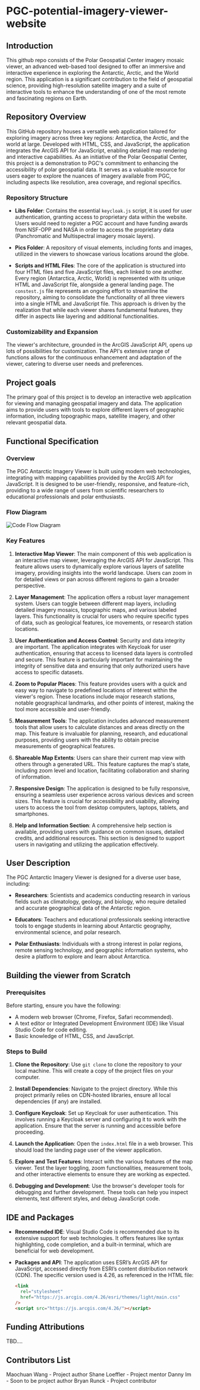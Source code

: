 # PGC-potential-imagery-viewer-website
## Introduction

This github repo consists of the Polar Geospatial Center imagery mosaic viewer, an advanced web-based tool designed to offer an immersive and interactive experience in exploring the Antarctic, Arctic, and the World region. This application is a significant contribution to the field of geospatial science, providing high-resolution satellite imagery and a suite of interactive tools to enhance the understanding of one of the most remote and fascinating regions on Earth.

## Repository Overview

This GitHub repository houses a versatile web application tailored for exploring imagery across three key regions: Antarctica, the Arctic, and the world at large. Developed with HTML, CSS, and JavaScript, the application integrates the ArcGIS API for JavaScript, enabling detailed map rendering and interactive capabilities. As an initiative of the Polar Geospatial Center, this project is a demonstration to PGC's commitment to enhancing the accessibility of polar geospatial data. It serves as a valuable resource for users eager to explore the nuances of imagery available from PGC, including aspects like resolution, area coverage, and regional specifics.

### Repository Structure

- **Libs Folder**: Contains the essential `keycloak.js` script, it is used for user authentication, granting access to proprietary data within the website. Users would need to register a PGC account and have funding awards from NSF-OPP and NASA in order to access the proprietary data (Panchromatic and Multispectral imagery mosaic layers).

- **Pics Folder**: A repository of visual elements, including fonts and images, utilized in the viewers to showcase various locations around the globe.

- **Scripts and HTML Files**: The core of the application is structured into four HTML files and five JavaScript files, each linked to one another. Every region (Antarctica, Arctic, World) is represented with its unique HTML and JavaScript file, alongside a general landing page. The `constest.js` file represents an ongoing effort to streamline the repository, aiming to consolidate the functionality of all three viewers into a single HTML and JavaScript file. This approach is driven by the realization that while each viewer shares fundamental features, they differ in aspects like layering and additional functionalities.

### Customizability and Expansion

The viewer's architecture, grounded in the ArcGIS JavaScript API, opens up lots of possibilities for customization. The API's extensive range of functions allows for the continuous enhancement and adaptation of the viewer, catering to diverse user needs and preferences.


## Project goals
The primary goal of this project is to develop an interactive web application for viewing and managing geospatial imagery and data. The application aims to provide users with tools to explore different layers of geographic information, including topographic maps, satellite imagery, and other relevant geospatial data.

## Functional Specification

### Overview

The PGC Antarctic Imagery Viewer is built using modern web technologies, integrating with mapping capabilities provided by the ArcGIS API for JavaScript. It is designed to be user-friendly, responsive, and feature-rich, providing to a wide range of users from scientific researchers to educational professionals and polar enthusiasts.

### Flow Diagram
![Code Flow Diagram](/pgc_viewer_flow_diagram.png)


### Key Features

1. **Interactive Map Viewer**: The main component of this web application is an interactive map viewer, leveraging the ArcGIS API for JavaScript. This feature allows users to dynamically explore various layers of satellite imagery, providing insights into the world landscape. Users can zoom in for detailed views or pan across different regions to gain a broader perspective.

2. **Layer Management**: The application offers a robust layer management system. Users can toggle between different map layers, including detailed imagery mosaics, topographic maps, and various labeled layers. This functionality is crucial for users who require specific types of data, such as geological features, ice movements, or research station locations.

3. **User Authentication and Access Control**: Security and data integrity are important. The application integrates with Keycloak for user authentication, ensuring that access to licensed data layers is controlled and secure. This feature is particularly important for maintaining the integrity of sensitive data and ensuring that only authorized users have access to specific datasets.

4. **Zoom to Popular Places**: This feature provides users with a quick and easy way to navigate to predefined locations of interest within the viewer's region. These locations include major research stations, notable geographical landmarks, and other points of interest, making the tool more accessible and user-friendly.

5. **Measurement Tools**: The application includes advanced measurement tools that allow users to calculate distances and areas directly on the map. This feature is invaluable for planning, research, and educational purposes, providing users with the ability to obtain precise measurements of geographical features.

6. **Shareable Map Extents**: Users can share their current map view with others through a generated URL. This feature captures the map's state, including zoom level and location, facilitating collaboration and sharing of information.

7. **Responsive Design**: The application is designed to be fully responsive, ensuring a seamless user experience across various devices and screen sizes. This feature is crucial for accessibility and usability, allowing users to access the tool from desktop computers, laptops, tablets, and smartphones.

8. **Help and Information Section**: A comprehensive help section is available, providing users with guidance on common issues, detailed credits, and additional resources. This section is designed to support users in navigating and utilizing the application effectively.

## User Description

The PGC Antarctic Imagery Viewer is designed for a diverse user base, including:

- **Researchers**: Scientists and academics conducting research in various fields such as climatology, geology, and biology, who require detailed and accurate geographical data of the Antarctic region.

- **Educators**: Teachers and educational professionals seeking interactive tools to engage students in learning about Antarctic geography, environmental science, and polar research.

- **Polar Enthusiasts**: Individuals with a strong interest in polar regions, remote sensing technology, and geographic information systems, who desire a platform to explore and learn about Antarctica.

## Building the viewer from Scratch

### Prerequisites

Before starting, ensure you have the following:

- A modern web browser (Chrome, Firefox, Safari recommended).
- A text editor or Integrated Development Environment (IDE) like Visual Studio Code for code editing.
- Basic knowledge of HTML, CSS, and JavaScript.

### Steps to Build

1. **Clone the Repository**: Use `git clone` to clone the repository to your local machine. This will create a copy of the project files on your computer.

2. **Install Dependencies**: Navigate to the project directory. While this project primarily relies on CDN-hosted libraries, ensure all local dependencies (if any) are installed.

3. **Configure Keycloak**: Set up Keycloak for user authentication. This involves running a Keycloak server and configuring it to work with the application. Ensure that the server is running and accessible before proceeding.

4. **Launch the Application**: Open the `index.html` file in a web browser. This should load the landing page user of the viewer application.

5. **Explore and Test Features**: Interact with the various features of the map viewer. Test the layer toggling, zoom functionalities, measurement tools, and other interactive elements to ensure they are working as expected.

6. **Debugging and Development**: Use the browser's developer tools for debugging and further development. These tools can help you inspect elements, test different styles, and debug JavaScript code.

## IDE and Packages

- **Recommended IDE**: Visual Studio Code is recommended due to its extensive support for web technologies. It offers features like syntax highlighting, code completion, and a built-in terminal, which are beneficial for web development.

- **Packages and API**: The application uses ESRI’s ArcGIS API for JavaScript, accessed directly from ESRI’s content distribution network (CDN). The specific version used is 4.26, as referenced in the HTML file:

  ```html
  <link
    rel="stylesheet"
    href="https://js.arcgis.com/4.26/esri/themes/light/main.css"
  />
  <script src="https://js.arcgis.com/4.26/"></script>

## Funding Attributions

TBD....

## Contributors List
Maochuan Wang - Project author
Shane Loeffler - Project mentor
Danny Im - Soon to be project author
Bryan Runck - Project contributor
